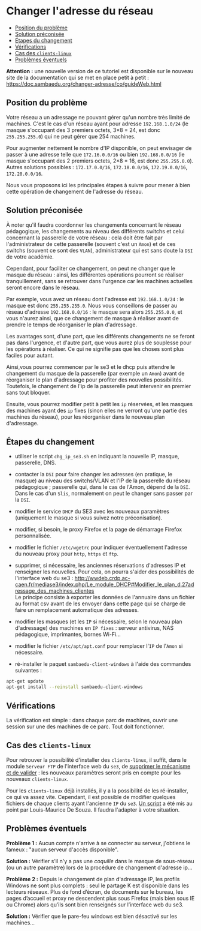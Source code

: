 
# Changer l'adresse du réseau

* [Position du problème](#position-du-problème)
* [Solution préconisée](#solution-préconisée)
* [Étapes du changement](#Étapes-du-changement)
* [Vérifications](#vérifications)
* [Cas des `clients-linux`](#cas-des-clients-linux)
* [Problèmes éventuels](#problèmes-éventuels)

**Attention :** une nouvelle version de ce tutoriel est disponible sur le nouveau site de la documentation qui se met en place petit à petit : https://doc.sambaedu.org/changer-adresse/co/guideWeb.html

## Position du problème

Votre réseau a un adressage ne pouvant gérer qu'un nombre très limité de machines. C'est le cas d'un réseau ayant pour adresse `192.168.1.0/24` (le masque s'occupant des 3 premiers octets, 3×8 = 24, est donc `255.255.255.0`) qui ne peut gérer que 254 machines.

Pour augmenter nettement le nombre d'IP disponible, on peut envisager de passer à une adresse telle que `172.16.0.0/16` ou bien `192.168.0.0/16` (le masque s'occupant des 2 premiers octets, 2×8 = 16, est donc `255.255.0.0`). Autres solutions possibles : `172.17.0.0/16`, `172.18.0.0/16`, `172.19.0.0/16`, `172.20.0.0/16`.

Nous vous proposons ici les principales étapes à suivre pour mener à bien cette opération de changement de l'adresse du réseau.


## Solution préconisée

À noter qu'il faudra coordonner les changements concernant le réseau pédagogique, les changements au niveau des différents switchs et celui concernant la passerelle de votre réseau : cela doit être fait par l'administrateur de cette passerelle (souvent c'est un `Amon`) et de ces switchs (souvent ce sont des `VLAN`), administrateur qui est sans doute la `DSI` de votre académie.

Cependant, pour faciliter ce changement, on peut ne changer que le masque du réseau : ainsi, les différentes opérations pourront se réaliser tranquillement, sans se retrouver dans l'urgence car les machines actuelles seront encore dans le réseau.

Par exemple, vous avez un réseau dont l'adresse est `192.168.1.0/24` : le masque est donc `255.255.255.0`. Nous vous conseillons de passer au réseau d'adresse `192.168.0.0/16` : le masque sera alors `255.255.0.0`, et vous n'aurez ainsi, que ce changement de masque à réaliser avant de prendre le temps de réorganiser le plan d'adressage.

Les avantages sont, d'une part, que les différents changements ne se feront pas dans l'urgence, et d'autre part, que vous aurez plus de souplesse pour les opérations à réaliser. Ce qui ne signifie pas que les choses sont plus faciles pour autant.

Ainsi,vous pourrez commencer par le se3 et le dhcp puis attendre le changement du masque de la passerelle (par exemple un `Amon`) avant de réorganiser le plan d'adressage pour profiter des nouvelles possibilités. Toutefois, le changement de l'ip de la passerelle peut intervenir en premier sans tout bloquer.

Ensuite, vous pourrez modifier petit à petit les `ip` réservées, et les masques des machines ayant des `ip` fixes (sinon elles ne verront qu'une partie des machines du réseau), pour les réorganiser dans le nouveau plan d'adressage.


## Étapes du changement

- utiliser le script `chg_ip_se3.sh` en indiquant la nouvelle IP, masque, passerelle, DNS.

- contacter la `DSI` pour faire changer les adresses (en pratique, le masque) au niveau des switchs/VLAN et l'IP de la passerelle du réseau pédagogique ; passerelle qui, dans le cas de l'Amon, dépend de la `DSI`. Dans le cas d'un `Slis`, normalement on peut le changer sans passer par la `DSI`.

- modifier le service `DHCP` du SE3 avec les nouveaux paramètres (uniquement le masque si vous suivez notre préconisation).

- modifier, si besoin, le proxy Firefox et la page de démarrage Firefox personnalisée.

- modifier le fichier `/etc/wgetrc` pour indiquer éventuellement l'adresse du nouveau proxy pour `http`, `https` et `ftp`.

- supprimer, si nécessaire, les anciennes réservations d'adresses IP et renseigner les nouvelles. Pour cela, on pourra s'aider des possibilités de l'interface web du se3 : http://wwdeb.crdp.ac-caen.fr/mediase3/index.php/Le_module_DHCP#Modifier_le_plan_d.27adressage_des_machines_clientes  
Le principe consiste à exporter les données de l'annuaire dans un fichier au format csv avant de les envoyer dans cette page qui se charge de faire un remplacement automatique des adresses.

- modifier les masques (et les `IP` si nécessaire, selon le nouveau plan d'adressage) des machines en `IP fixes` : serveur antivirus, NAS pédagogique, imprimantes, bornes Wi-Fi…

- modifier le fichier `/etc/apt/apt.conf` pour remplacer l'`IP` de l'`Amon` si nécessaire.

- ré-installer le paquet `sambaedu-client-windows` à l'aide des commandes suivantes :
```sh
apt-get update
apt-get install --reinstall sambaedu-client-windows
```


## Vérifications

La vérification est simple : dans chaque parc de machines, ouvrir une session sur une des machines de ce parc. Tout doit fonctionner.


## Cas des `clients-linux`

Pour retrouver la possibilité d'installer des `clients-linux`, il suffit, dans le module `Serveur FTP` de l'interface web du `se3`, de [supprimer le mécanisme et de valider](../pxe-clients-linux/misenplace.md#mise-à-jour) : les nouveaux paramètres seront pris en compte pour les nouveaux `clients-linux`.

Pour les `clients-linux` déjà installés, il y a la possibilité de les ré-installer, ce qui va assez vite. Cependant, il est possible de modifier quelques fichiers de chaque clients ayant l'ancienne `IP` du `se3`. [Un script](ch_ip_linux.sh) a été mis au point par Louis-Maurice De Souza. Il faudra l'adapter à votre situation.


## Problèmes éventuels

**Problème 1 :** Aucun compte n'arrive à se connecter au serveur, j'obtiens le fameux : "aucun serveur d'accès disponible".

**Solution :** Vérifier s'il n'y a pas une *coquille* dans le masque de sous-réseau (ou un autre paramètre) lors de la procédure de changement d'adresse ip…


**Problème 2 :** Depuis le changement de plan d'adressage IP, les profils Windows ne sont plus complets : seul le partage K est disponible dans les lecteurs réseaux. Plus de fond d’écran, de documents sur le bureau, les pages d’accueil et proxy ne descendent plus sous Firefox (mais bien sous IE ou Chrome) alors qu’ils sont bien renseignés sur l’interface web du se3.

**Solution :** Vérifier que le pare-feu windows est bien désactivé sur les machines...

